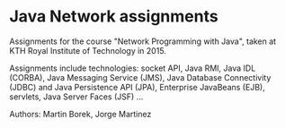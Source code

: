 # Java Network assignments
Assignments for the course "Network Programming with Java", taken at KTH Royal Institute of Technology in 2015.

Assignments include technologies: socket API, Java RMI, Java IDL (CORBA), Java Messaging Service (JMS), Java Database Connectivity (JDBC) and Java Persistence API (JPA), Enterprise JavaBeans (EJB), servlets, Java Server Faces (JSF) ...

Authors: Martin Borek, Jorge Martinez


